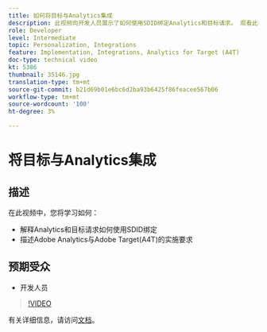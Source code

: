 ```yaml
---
title: 如何将目标与Analytics集成
description: 此视频向开发人员展示了如何使用SDID绑定Analytics和目标请求。 观看此视频，了解Adobe Analytics与Adobe Target(A4T)的实施要求。
role: Developer
level: Intermediate
topic: Personalization, Integrations
feature: Implementation, Integrations, Analytics for Target (A4T)
doc-type: technical video
kt: 5386
thumbnail: 35146.jpg
translation-type: tm+mt
source-git-commit: b21d69b01e6bc6d2ba93b6425f86feacee567b06
workflow-type: tm+mt
source-wordcount: '100'
ht-degree: 3%

---
```



# 将目标与Analytics集成

## 描述

在此视频中，您将学习如何：

* 解释Analytics和目标请求如何使用SDID绑定
* 描述Adobe Analytics与Adobe Target(A4T)的实施要求

## 预期受众

* 开发人员

>[!VIDEO](https://video.tv.adobe.com/v/35146/?quality=12)

有关详细信息，请访问[文档](https://docs.adobe.com/content/help/en/target/using/integrate/a4t/a4timplementation.html)。
